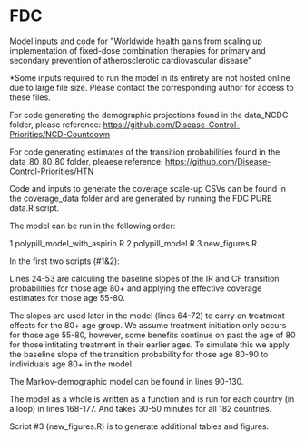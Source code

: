 # FDC

Model inputs and code for "Worldwide health gains from scaling up implementation of fixed-dose combination therapies for primary and secondary prevention of atherosclerotic cardiovascular disease"

*Some inputs required to run the model in its entirety are not hosted online due to large file size. Please contact the corresponding author for access to these files. 

For code generating the demographic projections found in the data_NCDC folder, please reference: https://github.com/Disease-Control-Priorities/NCD-Countdown

For code generating estimates of the transition probabilities found in the data_80_80_80 folder, pleaese reference: https://github.com/Disease-Control-Priorities/HTN

Code and inputs to generate the coverage scale-up CSVs can be found in the coverage_data folder and are generated
by running the FDC PURE data.R script.

The model can be run in the following order:

1.polypill_model_with_aspirin.R
2.polypill_model.R
3.new_figures.R

In the first two scripts (#1&2):

Lines 24-53 are calculing the baseline slopes of the IR and CF transition probabilities
for those age 80+ and applying the effective coverage estimates for those age 55-80. 

The slopes are used later in the model (lines 64-72) to carry on treatment effects for the 80+ age group.
We assume treatment initiation only occurs for those age 55-80, however, some benefits continue 
on past the age of 80 for those intitating treatment in their earlier ages. To simulate this
we apply the baseline slope of the transition probability for those age 80-90 to individuals age 80+ in the model.

The Markov-demographic model can be found in lines 90-130.

The model as a whole is written as a function and is run for each country (in a loop)
in lines 168-177. And takes 30-50 minutes for all 182 countries.

Script #3 (new_figures.R) is to generate additional tables and figures.

